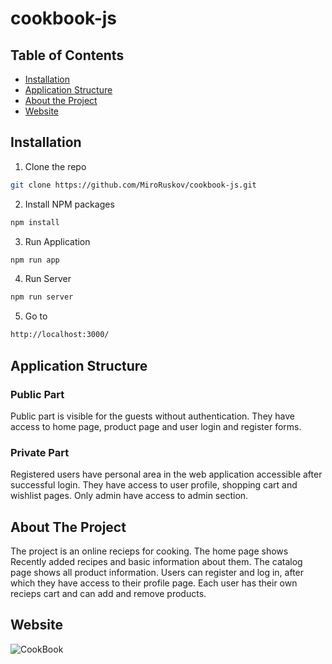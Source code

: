 # cookbook-js
## Table of Contents

* [Installation](#installation)
* [Application Structure](#application-structure)
* [About the Project](#about-the-project)
* [Website](https://cookbook-js.github.io/)


## Installation

1. Clone the repo
```sh
git clone https://github.com/MiroRuskov/cookbook-js.git
```
2. Install NPM packages
```sh
npm install
```
3. Run Application
```sh
npm run app
```
4. Run Server
```sh
npm run server
```
5. Go to
```sh
http://localhost:3000/
```

## Application Structure

### Public Part
Public part is visible for the guests without authentication. They have access to home page, product page and user login and register forms.

### Private Part
Registered users have personal area in the web application accessible after successful login. They have access to user profile, shopping cart and wishlist pages.
Only admin have access to admin section.


## About The Project

The project is an online recieps for cooking. Тhe home page shows Recently added recipes and basic information about them. Тhe catalog page shows all product information. Users can register and log in, after which they have access to their profile page. Еach user has their own recieps cart and can add and remove products.

## Website

![CookBook](https://cookbook-js.github.io/)
